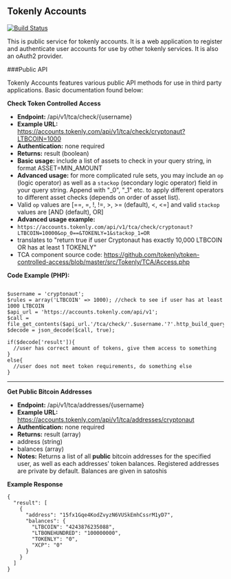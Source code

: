 ## Tokenly Accounts

[![Build Status](https://travis-ci.org/tokenly/accounts.svg?branch=master)](https://travis-ci.org/tokenly/accounts)

This is public service for tokenly accounts.  It is a web application to register and authenticate user accounts for use by other tokenly services.  It is also an oAuth2 provider.

###Public API

Tokenly Accounts features various public API methods for use in third party applications. Basic documentation found below:

**Check Token Controlled Access**

* **Endpoint:** /api/v1/tca/check/{username}
* **Example URL:** https://accounts.tokenly.com/api/v1/tca/check/cryptonaut?LTBCOIN=1000
* **Authentication:** none required
* **Returns:** result (boolean)
* **Basic usage:** include a list of assets to check in your query string, in format ASSET=MIN_AMOUNT
* **Advanced usage:** for more complicated rule sets, you may include an ```op``` (logic operator) as well as a ```stackop``` (secondary logic operator) field in your query string. Append with "_0", "_1" etc. to apply different operators to different asset checks (depends on order of asset list).
* Valid ```op``` values are [==, =, !, !=, >, >= (default), <, <=] and valid ```stackop``` values are [AND (default), OR]
* **Advanced usage example:**
 * ```https://accounts.tokenly.com/api/v1/tca/check/cryptonaut?LTBCOIN=10000&op_0==&TOKENLY=1&stackop_1=OR```
 * translates to "return true if user Cryptonaut has exactly 10,000 LTBCOIN OR has at least 1 TOKENLY"
* TCA component source code: https://github.com/tokenly/token-controlled-access/blob/master/src/Tokenly/TCA/Access.php


**Code Example (PHP):**
```

$username = 'cryptonaut';
$rules = array('LTBCOIN' => 1000); //check to see if user has at least 1000 LTBCOIN
$api_url = 'https://accounts.tokenly.com/api/v1';
$call = file_get_contents($api_url.'/tca/check/'.$username.'?'.http_build_query($rules));
$decode = json_decode($call, true);

if($decode['result']){
  //user has correct amount of tokens, give them access to something
}
else{
  //user does not meet token requirements, do something else
}

```

-------------------------------

**Get Public Bitcoin Addresses**

* **Endpoint:** /api/v1/tca/addresses/{username}
* **Example URL:** https://accounts.tokenly.com/api/v1/tca/addresses/cryptonaut
* **Authentication:** none required
* **Returns:** result (array)
 * address (string)
 * balances (array)
* **Notes:** Returns a list of all **public** bitcoin addresses for the specified user, as well as each addresses' token balances. Registered addresses are private by default. Balances are given in satoshis


**Example Response**

```
{
  "result": [
    {
      "address": "15fx1Gqe4KodZvyzN6VUSkEmhCssrM1yD7",
      "balances": {
        "LTBCOIN": "4243876235088",
        "LTBONEHUNDRED": "100000000",
        "TOKENLY": "0",
        "XCP": "0"
      }
    }
  ]
}

```
